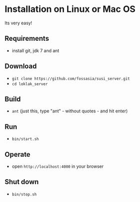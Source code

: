 # Installation on Linux or Mac OS

Its very easy!

## Requirements
- install git, jdk 7 and ant

## Download
- `git clone https://github.com/fossasia/susi_server.git`
- `cd loklak_server`

## Build
- `ant` (just this, type "ant" - without quotes - and hit enter)

## Run
- `bin/start.sh`

## Operate
- open `http://localhost:4000` in your browser

## Shut down
- `bin/stop.sh`

